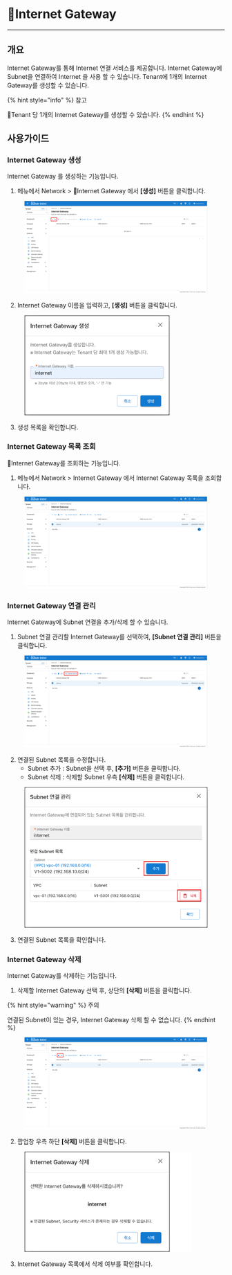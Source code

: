 # Internet Gateway

***

## 개요

Internet Gateway를 통해 Internet 연결 서비스를 제공합니다. Internet Gateway에 Subnet을 연결하여 Internet 을 사용 할 수 있습니다. Tenant에 1개의 Internet Gateway를 생성할 수 있습니다.

{% hint style="info" %}
참고

Tenant 당 1개의 Internet Gateway를 생성할 수 있습니다.
{% endhint %}

## 사용가이드

### &#x20;Internet Gateway **생성**

Internet Gateway 를 생성하는 기능입니다.

1. 메뉴에서 Network > Internet Gateway 에서 **\[생성]** 버튼을 클릭합니다.

<figure><img src="../.gitbook/assets/image (557).png" alt=""><figcaption></figcaption></figure>

2. Internet Gateway 이름을 입력하고, **\[생성]** 버튼을 클릭합니다.

<figure><img src="../.gitbook/assets/image (558).png" alt="" width="336"><figcaption></figcaption></figure>

3. 생성 목록을 확인합니다.

### Internet Gateway 목록 조회

Internet Gateway를 조회하는 기능입니다.

1. 메뉴에서 Network > Internet Gateway 에서 Internet Gateway 목록을 조회합니다.

<figure><img src="../.gitbook/assets/image (555).png" alt=""><figcaption></figcaption></figure>

### Internet Gateway 연결 관리

Internet Gateway에 Subnet 연결을 추가/삭제 할 수 있습니다.

1. Subnet 연결 관리할 Internet Gateway를 선택하여, **\[Subnet 연결 관리]** 버튼을 클릭합니다.

<figure><img src="../.gitbook/assets/image (554).png" alt=""><figcaption></figcaption></figure>

2. 연결된 Subnet 목록을 수정합니다.
   * Subnet 추가 : Subnet을 선택 후, **\[추가]** 버튼을 클릭합니다.
   * Subnet 삭제 : 삭제할 Subnet 우측 **\[삭제]** 버튼을 클릭합니다.

<figure><img src="../.gitbook/assets/image (556).png" alt="" width="453"><figcaption></figcaption></figure>

3. 연결된 Subnet 목록을 확인합니다.

### Internet Gateway 삭제

Internet Gateway를 삭제하는 기능입니다.

1. 삭제할 Internet Gateway 선택 후, 상단의 **\[삭제]** 버튼을 클릭합니다.

{% hint style="warning" %}
주의

연결된 Subnet이 있는 경우, Internet Gateway 삭제 할 수 없습니다.
{% endhint %}

<figure><img src="../.gitbook/assets/image (553).png" alt=""><figcaption></figcaption></figure>

2. 팝업창 우측 하단 **\[삭제]** 버튼을 클릭합니다.

<figure><img src="../.gitbook/assets/image (552) (1).png" alt="" width="386"><figcaption></figcaption></figure>

3. Internet Gateway 목록에서 삭제 여부를 확인합니다.

